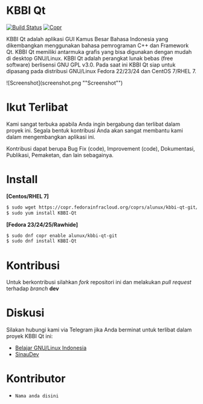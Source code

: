 # KBBI Qt

[![Build Status](https://travis-ci.org/bgli/kbbi-qt.svg?branch=master)](https://travis-ci.org/bgli/kbbi-qt)
[![Copr](https://copr.fedorainfracloud.org/coprs/alunux/kbbi-qt-git/package/KBBI-Qt/status_image/last_build.png)](https://copr.fedorainfracloud.org/coprs/alunux/kbbi-qt-git/)

KBBI Qt adalah aplikasi GUI Kamus Besar Bahasa Indonesia yang dikembangkan menggunakan bahasa pemrograman C++ dan Framework Qt. KBBI Qt memiliki antarmuka grafis yang bisa digunakan dengan mudah di desktop GNU/Linux. KBBI Qt adalah perangkat lunak bebas (free software) berlisensi GNU GPL v3.0. Pada saat ini KBBI Qt siap untuk dipasang pada distribusi GNU/Linux Fedora 22/23/24 dan CentOS 7/RHEL 7.

![Screenshot](screenshot.png ""Screenshot"")

# Ikut Terlibat
Kami sangat terbuka apabila Anda ingin bergabung dan terlibat dalam proyek ini. Segala bentuk kontribusi Anda akan sangat membantu kami dalam mengembangkan aplikasi ini.

Kontribusi dapat berupa Bug Fix (code), Improvement (code), Dokumentasi, Publikasi, Pemaketan, dan lain sebagainya.

# Install

**[Centos/RHEL 7]**  

``` sh
$ sudo wget https://copr.fedorainfracloud.org/coprs/alunux/kbbi-qt-git/repo/epel-7/alunux-kbbi-qt-git-epel-7.repo -O /etc/yum.repos.d/kbbi-qt.repo
$ sudo yum install KBBI-Qt
```

**[Fedora 23/24/25/Rawhide]**  

``` sh
$ sudo dnf copr enable alunux/kbbi-qt-git
$ sudo dnf install KBBI-Qt
```

# Kontribusi
Untuk berkontribusi silahkan _fork_ repositori ini dan melakukan _pull request_ terhadap _branch_ **dev**


# Diskusi
Silakan hubungi kami via Telegram jika Anda berminat untuk terlibat dalam proyek KBBI Qt ini:
* [Belajar GNU/Linux Indonesia](http://s.id/BGLI)
* [SinauDev](https://telegram.me/sinaudev)

# Kontributor
* `Nama anda disini`
